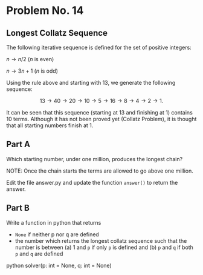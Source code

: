 # Problem No. 14

## Longest Collatz Sequence

The following iterative sequence is defined for the set of positive integers:

$n \to n/2$ ($n$ is even)

$n \to 3n + 1$ ($n$ is odd)

Using the rule above and starting with 13, we generate the following sequence:

```math
13 \to 40 \to 20 \to 10 \to 5 \to 16 \to 8 \to 4 \to 2 \to 1.
```

It can be seen that this sequence (starting at 13 and finishing at 1) contains 10 terms. 
Although it has not been proved yet (Collatz Problem), it is thought that all starting numbers finish at 1.

## Part A

Which starting number, under one million, produces the longest chain?

NOTE: Once the chain starts the terms are allowed to go above one million.

Edit the file answer.py and update the function `answer()` to return the answer.

## Part B

Write a function in python that returns 
- `None` if neither p nor q are defined
- the number which returns the longest collatz sequence such that the number is between (a) 1 and `p` if only `p` is defined and (b) `p` and `q` if both `p` and `q` are defined 

python
solver(p: int = None, q: int = None)